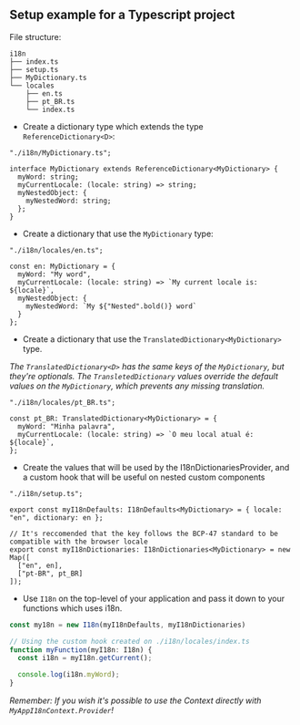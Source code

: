 ## Setup example for a Typescript project

File structure:

```
i18n
├── index.ts
├── setup.ts
├── MyDictionary.ts
└── locales
    ├── en.ts
    ├── pt_BR.ts
    └── index.ts
```

- Create a dictionary type which extends the type `ReferenceDictionary<D>`:

```tsx
"./i18n/MyDictionary.ts";

interface MyDictionary extends ReferenceDictionary<MyDictionary> {
  myWord: string;
  myCurrentLocale: (locale: string) => string;
  myNestedObject: {
    myNestedWord: string;
  };
}
```

- Create a dictionary that use the `MyDictionary` type:

```tsx
"./i18n/locales/en.ts";

const en: MyDictionary = {
  myWord: "My word",
  myCurrentLocale: (locale: string) => `My current locale is: ${locale}`,
  myNestedObject: {
    myNestedWord: `My ${"Nested".bold()} word`
  }
};
```

- Create a dictionary that use the `TranslatedDictionary<MyDictionary>` type.

*The `TranslatedDictionary<D>` has the same keys of the `MyDictionary`, but they're optionals.
The `TransletedDictionary` values override the default values on the `MyDictionary`, which prevents any missing translation.*

```tsx
"./i18n/locales/pt_BR.ts";

const pt_BR: TranslatedDictionary<MyDictionary> = {
  myWord: "Minha palavra",
  myCurrentLocale: (locale: string) => `O meu local atual é: ${locale}`,
};
```

- Create the values that will be used by the I18nDictionariesProvider, and a custom hook that will be useful on nested custom components

```tsx
"./i18n/setup.ts";

export const myI18nDefaults: I18nDefaults<MyDictionary> = { locale: "en", dictionary: en };

// It's reccomended that the key follows the BCP-47 standard to be compatible with the browser locale
export const myI18nDictionaries: I18nDictionaries<MyDictionary> = new Map([
  ["en", en],
  ["pt-BR", pt_BR]
]);
```

- Use `I18n` on the top-level of your application and pass it down to your functions which uses i18n.

```ts
const my18n = new I18n(myI18nDefaults, myI18nDictionaries)

// Using the custom hook created on ./i18n/locales/index.ts
function myFunction(myI18n: I18n) {
  const i18n = myI18n.getCurrent();

  console.log(i18n.myWord);
}
```

_Remember: If you wish it's possible to use the Context directly with `MyAppI18nContext.Provider`!_
